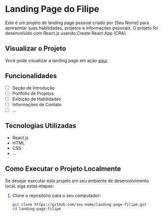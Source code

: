 # Landing Page do Filipe

Este é um projeto de landing page pessoal criado por [Seu Nome] para apresentar suas habilidades, projetos e informações pessoais. O projeto foi desenvolvido com React.js usando Create React App (CRA).

## Visualizar o Projeto

Você pode visualizar a landing page em ação [aqui](link-da-sua-landing-page).

## Funcionalidades

- [ ] Seção de Introdução
- [ ] Portfólio de Projetos
- [ ] Exibição de Habilidades
- [ ] Informações de Contato
- [ ] ...

## Tecnologias Utilizadas

- React.js
- HTML
- CSS
- ...

## Como Executar o Projeto Localmente

Se desejar executar este projeto em seu ambiente de desenvolvimento local, siga estas etapas:

1. Clone o repositório para o seu computador:

   ```bash
   git clone https://github.com/seu-nome/landing-page-filipe.git
   cd landing-page-filipe

